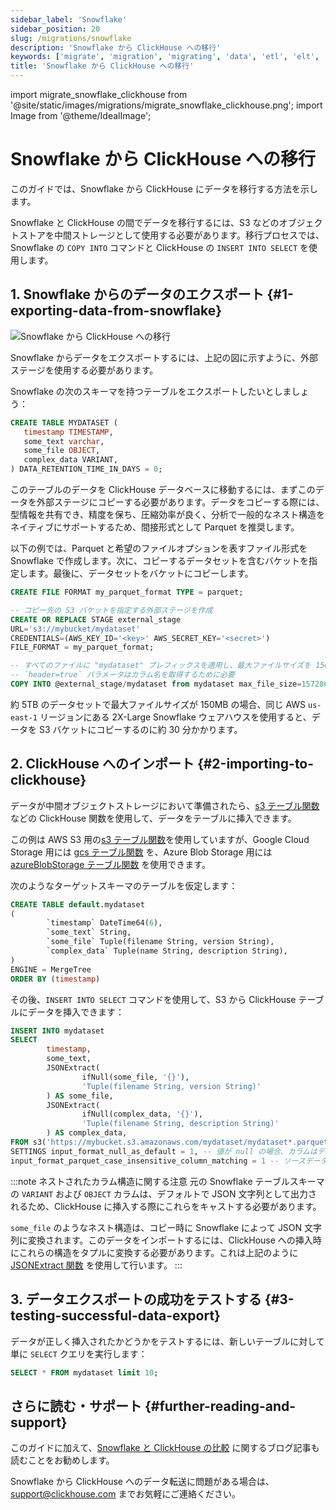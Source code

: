 ```yaml
---
sidebar_label: 'Snowflake'
sidebar_position: 20
slug: /migrations/snowflake
description: 'Snowflake から ClickHouse への移行'
keywords: ['migrate', 'migration', 'migrating', 'data', 'etl', 'elt', 'snowflake']
title: 'Snowflake から ClickHouse への移行'
---
```


import migrate_snowflake_clickhouse from '@site/static/images/migrations/migrate_snowflake_clickhouse.png';
import Image from '@theme/IdealImage';


# Snowflake から ClickHouse への移行

このガイドでは、Snowflake から ClickHouse にデータを移行する方法を示します。

Snowflake と ClickHouse の間でデータを移行するには、S3 などのオブジェクトストアを中間ストレージとして使用する必要があります。移行プロセスでは、Snowflake の `COPY INTO` コマンドと ClickHouse の `INSERT INTO SELECT` を使用します。

## 1. Snowflake からのデータのエクスポート {#1-exporting-data-from-snowflake}

<Image img={migrate_snowflake_clickhouse} size="md" alt="Snowflake から ClickHouse への移行"/>

Snowflake からデータをエクスポートするには、上記の図に示すように、外部ステージを使用する必要があります。

Snowflake の次のスキーマを持つテーブルをエクスポートしたいとしましょう：

```sql
CREATE TABLE MYDATASET (
   timestamp TIMESTAMP,
   some_text varchar,
   some_file OBJECT,
   complex_data VARIANT,
) DATA_RETENTION_TIME_IN_DAYS = 0;
```

このテーブルのデータを ClickHouse データベースに移動するには、まずこのデータを外部ステージにコピーする必要があります。データをコピーする際には、型情報を共有でき、精度を保ち、圧縮効率が良く、分析で一般的なネスト構造をネイティブにサポートするため、間接形式として Parquet を推奨します。

以下の例では、Parquet と希望のファイルオプションを表すファイル形式を Snowflake で作成します。次に、コピーするデータセットを含むバケットを指定します。最後に、データセットをバケットにコピーします。

```sql
CREATE FILE FORMAT my_parquet_format TYPE = parquet;

-- コピー先の S3 バケットを指定する外部ステージを作成
CREATE OR REPLACE STAGE external_stage
URL='s3://mybucket/mydataset'
CREDENTIALS=(AWS_KEY_ID='<key>' AWS_SECRET_KEY='<secret>')
FILE_FORMAT = my_parquet_format;

-- すべてのファイルに "mydataset" プレフィックスを適用し、最大ファイルサイズを 150MB に指定
-- `header=true` パラメータはカラム名を取得するために必要
COPY INTO @external_stage/mydataset from mydataset max_file_size=157286400 header=true;
```

約 5TB のデータセットで最大ファイルサイズが 150MB の場合、同じ AWS `us-east-1` リージョンにある 2X-Large Snowflake ウェアハウスを使用すると、データを S3 バケットにコピーするのに約 30 分かかります。

## 2. ClickHouse へのインポート {#2-importing-to-clickhouse}

データが中間オブジェクトストレージにおいて準備されたら、[s3 テーブル関数](/sql-reference/table-functions/s3) などの ClickHouse 関数を使用して、データをテーブルに挿入できます。

この例は AWS S3 用の[s3 テーブル関数](/sql-reference/table-functions/s3)を使用していますが、Google Cloud Storage 用には [gcs テーブル関数](/sql-reference/table-functions/gcs) を、Azure Blob Storage 用には [azureBlobStorage テーブル関数](/sql-reference/table-functions/azureBlobStorage) を使用できます。

次のようなターゲットスキーマのテーブルを仮定します：

```sql
CREATE TABLE default.mydataset
(
        `timestamp` DateTime64(6),
        `some_text` String,
        `some_file` Tuple(filename String, version String),
        `complex_data` Tuple(name String, description String),
)
ENGINE = MergeTree
ORDER BY (timestamp)
```

その後、`INSERT INTO SELECT` コマンドを使用して、S3 から ClickHouse テーブルにデータを挿入できます：

```sql
INSERT INTO mydataset
SELECT
        timestamp,
        some_text,
        JSONExtract(
                ifNull(some_file, '{}'),
                'Tuple(filename String, version String)'
        ) AS some_file,
        JSONExtract(
                ifNull(complex_data, '{}'),
                'Tuple(filename String, description String)'
        ) AS complex_data,
FROM s3('https://mybucket.s3.amazonaws.com/mydataset/mydataset*.parquet')
SETTINGS input_format_null_as_default = 1, -- 値が null の場合、カラムはデフォルト値として挿入される
input_format_parquet_case_insensitive_column_matching = 1 -- ソースデータとターゲットテーブル間のカラムマッチングは大文字小文字を区別しない必要がある
```

:::note ネストされたカラム構造に関する注意
元の Snowflake テーブルスキーマの `VARIANT` および `OBJECT` カラムは、デフォルトで JSON 文字列として出力されるため、ClickHouse に挿入する際にこれらをキャストする必要があります。

`some_file` のようなネスト構造は、コピー時に Snowflake によって JSON 文字列に変換されます。このデータをインポートするには、ClickHouse への挿入時にこれらの構造をタプルに変換する必要があります。これは上記のように [JSONExtract 関数](/sql-reference/functions/json-functions#jsonextract) を使用して行います。
:::

## 3. データエクスポートの成功をテストする {#3-testing-successful-data-export}

データが正しく挿入されたかどうかをテストするには、新しいテーブルに対して単に `SELECT` クエリを実行します：

```sql
SELECT * FROM mydataset limit 10;
```

## さらに読む・サポート {#further-reading-and-support}

このガイドに加えて、[Snowflake と ClickHouse の比較](https://clickhouse.com/blog/clickhouse-vs-snowflake-for-real-time-analytics-comparison-migration-guide) に関するブログ記事も読むことをお勧めします。

Snowflake から ClickHouse へのデータ転送に問題がある場合は、support@clickhouse.com までお気軽にご連絡ください。
